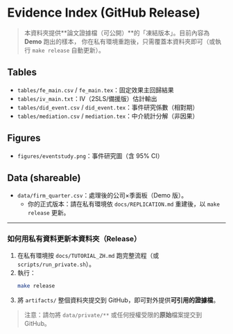 
# Evidence Index (GitHub Release)

> 本資料夾提供**論文證據檔（可公開）**的「凍結版本」。目前內容為 **Demo** 跑出的樣本，
> 你在私有環境重跑後，只需覆蓋本資料夾即可（或執行 `make release` 自動更新）。

## Tables
- `tables/fe_main.csv` / `fe_main.tex`：固定效果主回歸結果
- `tables/iv_main.txt`：IV（2SLS/備援版）估計輸出
- `tables/did_event.csv` / `did_event.tex`：事件研究係數（相對期）
- `tables/mediation.csv` / `mediation.tex`：中介統計分解（非因果）

## Figures
- `figures/eventstudy.png`：事件研究圖（含 95% CI）

## Data (shareable)
- `data/firm_quarter.csv`：處理後的公司×季面板（Demo 版）。
  - 你的正式版本：請在私有環境依 `docs/REPLICATION.md` 重建後，以 `make release` 更新。

---

### 如何用私有資料更新本資料夾（Release）
1) 在私有環境按 `docs/TUTORIAL_ZH.md` 跑完整流程（或 `scripts/run_private.sh`）。  
2) 執行：
   ```bash
   make release
   ```
3) 將 `artifacts/` 整個資料夾提交到 GitHub，即可對外提供**可引用的證據檔**。

> 注意：請勿將 `data/private/**` 或任何授權受限的**原始**檔案提交到 GitHub。
